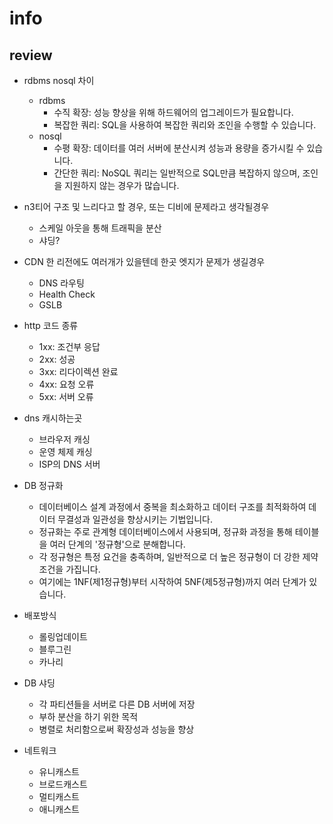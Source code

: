 # info

## review

* rdbms nosql 차이
    * rdbms 
        * 수직 확장: 성능 향상을 위해 하드웨어의 업그레이드가 필요합니다.
        * 복잡한 쿼리: SQL을 사용하여 복잡한 쿼리와 조인을 수행할 수 있습니다.
    * nosql 
        * 수평 확장: 데이터를 여러 서버에 분산시켜 성능과 용량을 증가시킬 수 있습니다.
        * 간단한 쿼리: NoSQL 쿼리는 일반적으로 SQL만큼 복잡하지 않으며, 조인을 지원하지 않는 경우가 많습니다.

* n3티어 구조 및 느리다고 할 경우, 또는 디비에 문제라고 생각될경우
    * 스케일 아웃을 통해 트래픽을 분산
    * 샤딩?

* CDN 한 리전에도 여러개가 있을텐데 한곳 엣지가 문제가 생길경우
    * DNS 라우팅
    * Health Check
    * GSLB

* http 코드 종류
    * 1xx: 조건부 응답
    * 2xx: 성공
    * 3xx: 리다이렉션 완료
    * 4xx: 요청 오류
    * 5xx: 서버 오류

* dns 캐시하는곳
    * 브라우저 캐싱
    * 운영 체제 캐싱
    * ISP의 DNS 서버
    
* DB 정규화
    * 데이터베이스 설계 과정에서 중복을 최소화하고 데이터 구조를 최적화하여 데이터 무결성과 일관성을 향상시키는 기법입니다. 
    * 정규화는 주로 관계형 데이터베이스에서 사용되며, 정규화 과정을 통해 테이블을 여러 단계의 '정규형'으로 분해합니다. 
    * 각 정규형은 특정 요건을 충족하며, 일반적으로 더 높은 정규형이 더 강한 제약 조건을 가집니다. 
    * 여기에는 1NF(제1정규형)부터 시작하여 5NF(제5정규형)까지 여러 단계가 있습니다.

* 배포방식
    * 롤링업데이트
    * 블루그린
    * 카나리

* DB 샤딩
    * 각 파티션들을 서버로 다른 DB 서버에 저장
    * 부하 분산을 하기 위한 목적
    * 병렬로 처리함으로써 확장성과 성능을 향상

* 네트워크
    * 유니캐스트
    * 브로드캐스트
    * 멀티캐스트
    * 애니캐스트



